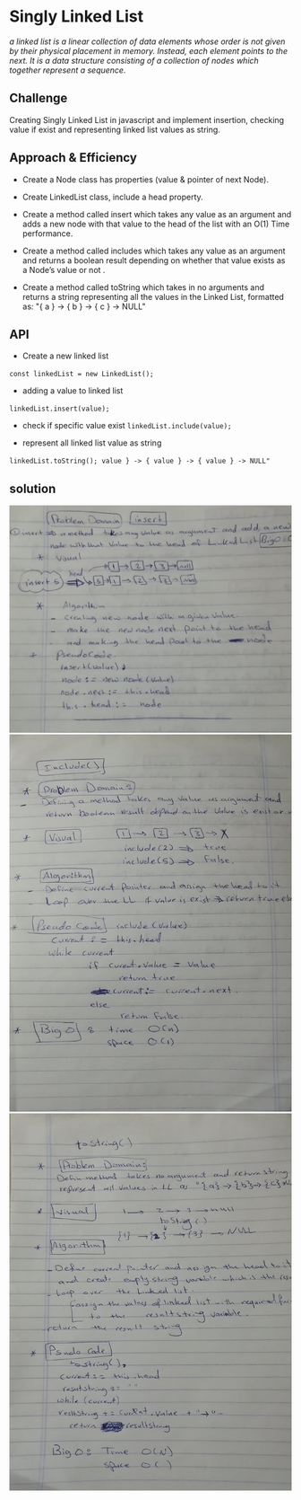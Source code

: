 # Singly Linked List
*a linked list is a linear collection of data elements whose order is not given by their physical placement in memory. Instead, each element points to the next. It is a data structure consisting of a collection of nodes which together represent a sequence.*

## Challenge
Creating Singly Linked List in javascript and implement insertion, checking value if exist and representing linked list values as string.

## Approach & Efficiency
- Create a Node class has properties (value & pointer of next Node).

- Create LinkedList class, include a head property. 

- Create a method called insert which takes any value as an argument and adds a new node with that value to the head of the list with an O(1) Time performance.

- Create a method called includes which takes any value as an argument and returns a boolean result depending on whether that value exists as a Node’s value or not .
- Create a method called toString which takes in no arguments and returns a string representing all the values in the Linked List, formatted as: "{ a } -> { b } -> { c } -> NULL"
## API

- Create a new linked list

`const linkedList = new LinkedList();`

- adding a value to linked list

`linkedList.insert(value);`

- check if specific value exist
`linkedList.include(value); `

- represent all linked list value as string

`linkedList.toString(); value } -> { value } -> { value } -> NULL"`

## solution
![Image](/assets/insert.jpg)
![Image](/assets/include.jpg)
![Image](/assets/tostring.jpg)